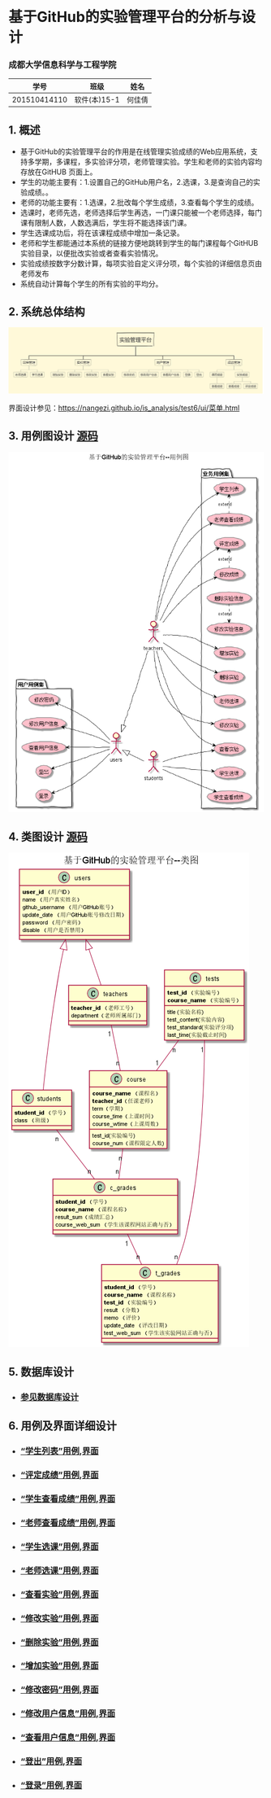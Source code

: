 ﻿﻿<!-- markdownlint-disable MD033-->
<!-- 禁止MD033类型的警告 https://www.npmjs.com/package/markdownlint -->

# 基于GitHub的实验管理平台的分析与设计

### 成都大学信息科学与工程学院

|学号|班级|姓名|
|:-------:|:-------------: | :----------:|
|201510414110|软件(本)15-1|何佳倩|

## 1. 概述
- 基于GitHub的实验管理平台的作用是在线管理实验成绩的Web应用系统，支持多学期，多课程，多实验评分项，老师管理实验。学生和老师的实验内容均存放在GitHUB
页面上。
- 学生的功能主要有：1.设置自己的GitHub用户名，2.选课，3.是查询自己的实验成绩。。
- 老师的功能主要有：1.选课，2.批改每个学生成绩，3.查看每个学生的成绩。
- 选课时，老师先选，老师选择后学生再选，一门课只能被一个老师选择，每门课有限制人数，人数选满后，学生将不能选择该门课。
- 学生选课成功后，将在该课程成绩中增加一条记录。
- 老师和学生都能通过本系统的链接方便地跳转到学生的每门课程每个GitHUB实验目录，以便批改实验或者查看实验情况。
- 实验成绩按数字分数计算，每项实验自定义评分项，每个实验的详细信息页由老师发布
- 系统自动计算每个学生的所有实验的平均分。
    
## 2. 系统总体结构
![系统总体结构](系统总体结构.png)

界面设计参见：https://nangezi.github.io/is_analysis/test6/ui/菜单.html
    
## 3. 用例图设计 [源码](src/usecase.puml)
![](images/usecase.png)

## 4. 类图设计 [源码](src/class.puml)
![](images/class.png)

## 5. 数据库设计
- ### [参见数据库设计](./数据库设计.md)

## 6. 用例及界面详细设计
- ### [“学生列表”用例](./用例/学生列表.md),[界面](https://nangezi.github.io/is_analysis/test6/ui/学生列表.html)
- ### [“评定成绩”用例](./用例/评定成绩.md),[界面](https://nangezi.github.io/is_analysis/test6/ui/评定成绩.html)
- ### [“学生查看成绩”用例](./用例/学生查看成绩.md),[界面](https://nangezi.github.io/is_analysis/test6/ui/学生查看成绩.html)
- ### [“老师查看成绩”用例](./用例/老师查看成绩.md),[界面](https://nangezi.github.io/is_analysis/test6/ui/学生列表.html)
- ### [“学生选课”用例](./用例/学生选课.md),[界面](https://nangezi.github.io/is_analysis/test6/ui/学生选课.html)
- ### [“老师选课”用例](./用例/老师选课.md),[界面](https://nangezi.github.io/is_analysis/test6/ui/老师选课.html)
- ### [“查看实验”用例](./用例/查看实验.md),[界面](https://nangezi.github.io/is_analysis/test6/ui/查看实验.html)
- ### [“修改实验”用例](./用例/修改实验.md),[界面](https://nangezi.github.io/is_analysis/test6/ui/修改实验.html)
- ### [“删除实验”用例](./用例/删除实验.md),[界面](https://nangezi.github.io/is_analysis/test6/ui/删除实验.html)
- ### [“增加实验”用例](./用例/增加实验.md),[界面](https://nangezi.github.io/is_analysis/test6/ui/增加实验.html)
- ### [“修改密码”用例](./用例/修改密码.md),[界面](https://nangezi.github.io/is_analysis/test6/ui/修改密码.html)
- ### [“修改用户信息”用例](./用例/修改用户信息.md),[界面](https://nangezi.github.io/is_analysis/test6/ui/修改用户信息.html)
- ### [“查看用户信息”用例](./用例/查看用户信息.md),[界面](https://nangezi.github.io/is_analysis/test6/ui/查看用户信息.html)
- ### [“登出”用例](./用例/登出.md),[界面](https://nangezi.github.io/is_analysis/test6/ui/登出.html)
- ### [“登录”用例](./用例/登录.md),[界面](https://nangezi.github.io/is_analysis/test6/ui/登录.html)

    